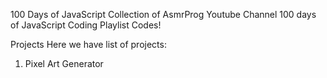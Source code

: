 100 Days of JavaScript
Collection of AsmrProg Youtube Channel 100 days of JavaScript Coding Playlist Codes!


Projects
Here we have list of projects:

1. Pixel Art Generator


